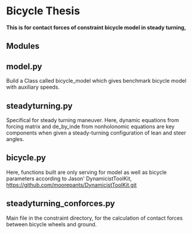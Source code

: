 Bicycle Thesis
==============

**This is for contact forces of constraint bicycle model in steady turning,**

Modules
-------

  **model.py**
  ------------
  Build a Class called bicycle_model which gives benchmark bicycle model with
  auxiliary speeds.

  **steadyturning.py**
  --------------------
  Specifical for steady turning maneuver. Here, dynamic equations from forcing
  matrix and de_by_inde from nonholonomic equations are key components when 
  given a steady-turning configuration of lean and steer angles.

  **bicycle.py**
  --------------
  Here, functions built are only serving for model as well as bicycle parameters
  according to Jason' DynamicistToolKit, 
  https://github.com/moorepants/DynamicistToolKit.git

  **steadyturning_conforces.py**
  ------------------------------
  Main file in the constraint directory, for the calculation of contact forces
  between bicycle wheels and ground.
